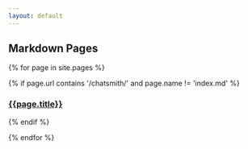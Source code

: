 ```yaml
---
layout: default
---
```


## Markdown Pages

{% for page in site.pages %}

{% if page.url contains '/chatsmith/' and page.name != 'index.md' %}
### [{{page.title}}]({{page.url}})
{% endif %}

{% endfor %}

